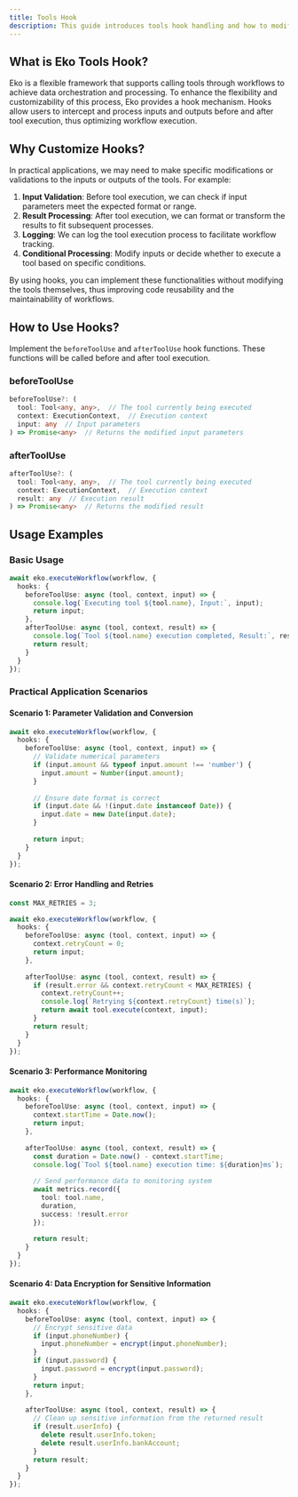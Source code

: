 ```yaml
---
title: Tools Hook
description: This guide introduces tools hook handling and how to modify input and output parameters.
---
```


## What is Eko Tools Hook?

Eko is a flexible framework that supports calling tools through workflows to achieve data orchestration and processing. To enhance the flexibility and customizability of this process, Eko provides a hook mechanism. Hooks allow users to intercept and process inputs and outputs before and after tool execution, thus optimizing workflow execution.

## Why Customize Hooks?

In practical applications, we may need to make specific modifications or validations to the inputs or outputs of the tools. For example:

1. **Input Validation**: Before tool execution, we can check if input parameters meet the expected format or range.
2. **Result Processing**: After tool execution, we can format or transform the results to fit subsequent processes.
3. **Logging**: We can log the tool execution process to facilitate workflow tracking.
4. **Conditional Processing**: Modify inputs or decide whether to execute a tool based on specific conditions.

By using hooks, you can implement these functionalities without modifying the tools themselves, thus improving code reusability and the maintainability of workflows.

## How to Use Hooks?

Implement the `beforeToolUse` and `afterToolUse` hook functions. These functions will be called before and after tool execution.

### beforeToolUse

```typescript
beforeToolUse?: (
  tool: Tool<any, any>,  // The tool currently being executed
  context: ExecutionContext,  // Execution context
  input: any  // Input parameters
) => Promise<any>  // Returns the modified input parameters
```

### afterToolUse  

```typescript
afterToolUse?: (
  tool: Tool<any, any>,  // The tool currently being executed
  context: ExecutionContext,  // Execution context 
  result: any  // Execution result
) => Promise<any>  // Returns the modified result
```

## Usage Examples

### Basic Usage

```typescript
await eko.executeWorkflow(workflow, {
  hooks: {
    beforeToolUse: async (tool, context, input) => {
      console.log(`Executing tool ${tool.name}, Input:`, input);
      return input;
    },
    afterToolUse: async (tool, context, result) => {
      console.log(`Tool ${tool.name} execution completed, Result:`, result);
      return result;
    }
  }
});
```

### Practical Application Scenarios

#### Scenario 1: Parameter Validation and Conversion

```typescript
await eko.executeWorkflow(workflow, {
  hooks: {
    beforeToolUse: async (tool, context, input) => {
      // Validate numerical parameters
      if (input.amount && typeof input.amount !== 'number') {
        input.amount = Number(input.amount);
      }
      
      // Ensure date format is correct
      if (input.date && !(input.date instanceof Date)) {
        input.date = new Date(input.date);
      }
      
      return input;
    }
  }
});
```

#### Scenario 2: Error Handling and Retries

```typescript
const MAX_RETRIES = 3;

await eko.executeWorkflow(workflow, {
  hooks: {
    beforeToolUse: async (tool, context, input) => {
      context.retryCount = 0;
      return input;
    },
    
    afterToolUse: async (tool, context, result) => {
      if (result.error && context.retryCount < MAX_RETRIES) {
        context.retryCount++;
        console.log(`Retrying ${context.retryCount} time(s)`);
        return await tool.execute(context, input);
      }
      return result;
    }
  }
});
```

#### Scenario 3: Performance Monitoring

```typescript
await eko.executeWorkflow(workflow, {
  hooks: {
    beforeToolUse: async (tool, context, input) => {
      context.startTime = Date.now();
      return input;
    },
    
    afterToolUse: async (tool, context, result) => {
      const duration = Date.now() - context.startTime;
      console.log(`Tool ${tool.name} execution time: ${duration}ms`);
      
      // Send performance data to monitoring system
      await metrics.record({
        tool: tool.name,
        duration,
        success: !result.error
      });
      
      return result;
    }
  }
});
```

#### Scenario 4: Data Encryption for Sensitive Information

```typescript
await eko.executeWorkflow(workflow, {
  hooks: {
    beforeToolUse: async (tool, context, input) => {
      // Encrypt sensitive data
      if (input.phoneNumber) {
        input.phoneNumber = encrypt(input.phoneNumber);
      }
      if (input.password) {
        input.password = encrypt(input.password);
      }
      return input;
    },
    
    afterToolUse: async (tool, context, result) => {
      // Clean up sensitive information from the returned result
      if (result.userInfo) {
        delete result.userInfo.token;
        delete result.userInfo.bankAccount;
      }
      return result;
    }
  }
});
```
